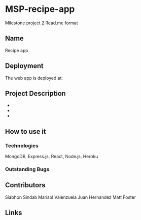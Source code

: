 # MSP-recipe-app
Milestone project 2
Read.me format 

## Name
Recipe app 

## Deployment

The web app is deployed at:


## Project Description
-
-
-

## How to use it 


### Technologies
MongoDB, Express.js, React, Node.js, Heroku


### Outstanding Bugs

## Contributors
Siabhon Sindab
Marisol Valenzuela
Juan Hernandez
Matt Foster

## Links
